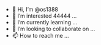 - 👋 Hi, I’m @os1388
- 👀 I’m interested 44444 ...
- 🌱 I’m currently learning ...
- 💞️ I’m looking to collaborate on ...
- 📫 How to reach me ...

<!---
os1388/os1388 is a ✨ special ✨ repository because its `README.md` (this file) appears on your GitHub profile.
You can click the Preview link to take a look at your changes.
--->
